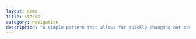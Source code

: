 ```yaml
---
layout: demo
title: Stacks
category: navigation
description: "A simple pattern that allows for quickly changing out chunks of content on a page, typically styled as tabs."
---
```

